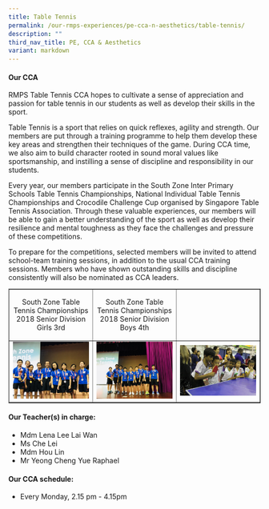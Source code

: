 ```yaml
---
title: Table Tennis
permalink: /our-rmps-experiences/pe-cca-n-aesthetics/table-tennis/
description: ""
third_nav_title: PE, CCA & Aesthetics
variant: markdown
---
```

<h4><strong>Our CCA</strong></h4>
<p>RMPS Table Tennis CCA hopes to cultivate a sense of appreciation and passion for table tennis in our students as well as develop their skills in the sport.</p>
<p>Table Tennis is a sport that relies on quick reflexes, agility and strength. Our members are put through a training programme to help them develop these key areas and strengthen their techniques of the game. During CCA time, we also aim to build character rooted in sound moral values like sportsmanship, and instilling a sense of discipline and responsibility in our students.</p>
<p>Every year, our members participate in the South Zone Inter Primary Schools Table Tennis Championships, National Individual Table Tennis Championships and Crocodile Challenge Cup organised by Singapore Table Tennis Association. Through these valuable experiences, our members will be able to gain a better understanding of the sport as well as develop their resilience and mental toughness as they face the challenges and pressure of these competitions.</p>
<p>To prepare for the competitions, selected members will be invited to attend school-team training sessions, in addition to the usual CCA training sessions. Members who have shown outstanding skills and discipline consistently will also be nominated as CCA leaders.</p>
<table style="border-collapse: collapse; width: 100%;" border="1">
<tbody>
<tr>
<td style="width: 33.3333%; text-align: center;">
<p>South Zone Table Tennis Championships 2018 Senior Division Girls 3rd</p>
</td>
<td style="width: 33.3333%; text-align: center;">
<p>South Zone Table Tennis Championships 2018 Senior Division Boys 4th</p>
</td>
<td style="width: 33.3333%;">&nbsp;</td>
</tr>
<tr>
<td style="width: 33.3333%;"><img src="/images/tt1.jpg"></td>
<td style="width: 33.3333%;"><img src="/images/tt2.jpg"></td>
<td style="width: 33.3333%;"><img src="/images/tt3.jpg"></td>
</tr>
</tbody>
</table>
<h4><strong>Our Teacher(s) in charge:</strong></h4>
<ul>
<li>Mdm Lena Lee Lai Wan</li>
<li>Ms Che Lei</li>
<li>Mdm Hou Lin</li>
<li>Mr Yeong Cheng Yue Raphael</li>
</ul>
<h4><strong>Our CCA schedule:</strong></h4>
<ul>
<li>Every Monday, 2.15 pm - 4.15pm</li>
</ul>